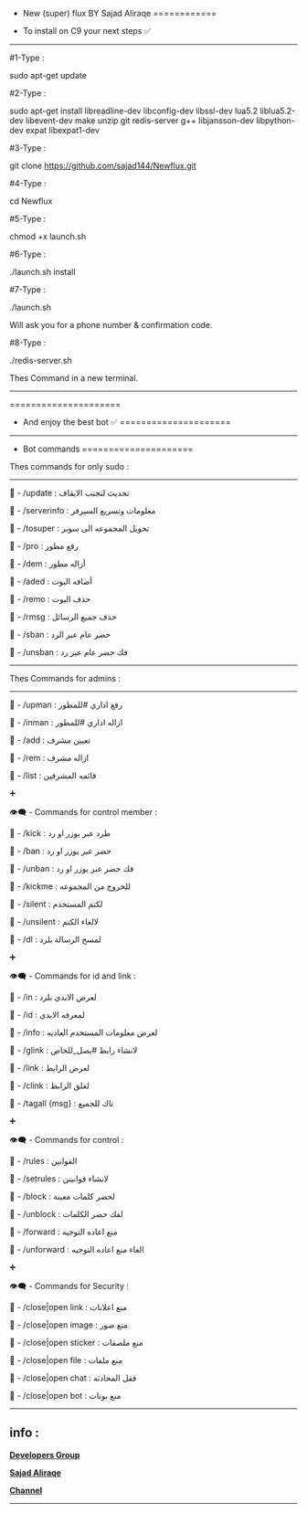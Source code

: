 - New (super) flux BY Sajad Aliraqe
============

- To install on C9 your next steps ✅
-----------

#1-Type :

sudo apt-get update

#2-Type :

sudo apt-get install libreadline-dev libconfig-dev libssl-dev lua5.2 liblua5.2-dev libevent-dev make unzip git redis-server g++ libjansson-dev libpython-dev expat libexpat1-dev

#3-Type :

git clone https://github.com/sajad144/Newflux.git

#4-Type :

cd Newflux

#5-Type :

chmod +x launch.sh

#6-Type :

./launch.sh install

#7-Type :

./launch.sh 

Will ask you for a phone number & confirmation code. 

#8-Type :

./redis-server.sh 

Thes Command in a new terminal.

-----------------

=====================
- And enjoy the best bot ✅
=====================

-----------------

- Bot commands
=====================

Thes commands for only sudo :

--------------------

🌟 - /update : تحديث لتجنب الايقاف

🌟 - /serverinfo : معلومات وتسريع السيرفر

🌟 - /tosuper : تحويل المجموعه الى سوبر

🌟 - /pro : رفع مطور

🌟 - /dem : أزاله مطور

🌟 - /aded : أضافه البوت

🌟 - /remo : حذف البوت

🌟 - /rmsg : حذف جميع الرسائل 

🌟 - /sban : حضر عام عبر الرد

🌟 - /unsban : فك حضر عام عبر رد

---------------------

Thes Commands for admins :

---------------------


💭 - /upman : رفع اداري #للمطور

💭 - /inman : ازاله اداري #للمطور

💭 - /add : تعيين مشرف

💭 - /rem : ازاله مشرف

💭 - /list : قائمه المشرفين 


➕

👁‍🗨 - Commands for control member :

💭 - /kick : طرد عبر يوزر او رد

💭 - /ban : حضر عبر يوزر او رد

💭 - /unban : فك حضر عبر يوزر او رد

💭 - /kickme : للخروج من المجموعه

💭 - /silent : لكتم المستخدم

💭 - /unsilent : لالغاء الكتم

💭 - /dl : لمسح الرسالة بلرد


➕

👁‍🗨 - Commands for id and link :

💭 - /in : لعرض الايدي بلرد

💭 - /id : لمعرفه الايدي

💭 - /info : لعرض معلومات المستخدم العاديه

💭 - /glink : لانشاء رابط #يصل_للخاص

💭 - /link : لعرض الرابط

💭 - /clink : لغلق الرابط

💭 - /tagall {msg} : تاك للجميع


➕

👁‍🗨 - Commands for control :

💭 - /rules : القوانين

💭 - /setrules : لانشاء قوانينن

💭 - /block : لحضر كلمات معينة

💭 - /unblock : لفك حضر الكلمات

💭 - /forward : منع اعاده التوجيه

💭 - /unforward : الغاء منع اعاده التوجيه


➕

👁‍🗨 - Commands for Security :

💭 - /close|open link : منع اعلانات

💭 - /close|open image : منع صور

💭 - /close|open sticker : منع ملصقات

💭 - /close|open file  : منع ملفات

💭 - /close|open chat : قفل المحادثه

💭 - /close|open bot : منع بوتات


--------
info :
--------

[**Developers Group**](https://telegram.me/joinchat/Csb3vT-OnpRoZ3YzceYN2Q)

**[Sajad Aliraqe](https://telegram.me/SasO_0)**

**[Channel](https://telegram.me/Helper12)**

-----------
